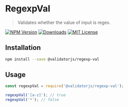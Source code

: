 # RegexpVal

> Validates whether the value of input is regex.

[![NPM Version](https://img.shields.io/npm/v/@validatorjs/regexp-val.svg)](https://www.npmjs.com/package/@validatorjs/regexp-val)
[![Downloads](https://img.shields.io/npm/dt/@validatorjs/regexp-val.svg)](https://www.npmjs.com/package/@validatorjs/regexp-val)
[![MIT License](https://img.shields.io/npm/l/@validatorjs/regexp-val.svg)](../../LICENSE)

## Installation

```bash
npm install --save @validatorjs/regexp-val
```

## Usage

```js
const regexpVal = require('@validatorjs/regexp-val');

regexpVal('[a-z]'); // true
regexpVal('*'); // false
```
